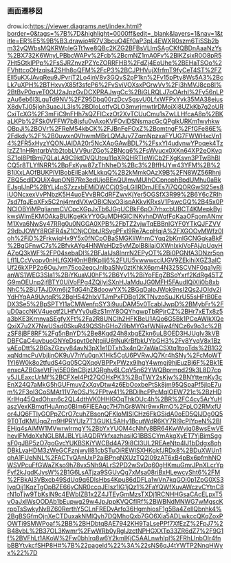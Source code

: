 ### 画面遷移図
drow.io:https://viewer.diagrams.net/index.html?border=0&tags=%7B%7D&highlight=0000ff&edit=_blank&layers=1&nav=1&title=ER%E5%9B%B3.drawio#R7V3bcuO4Ef0aP3pL4EWXR0szm6TiSSb2bm32yQWbsMQKRWpIeGTt1we8QBc2KZG2BFBsVLlmSAgCKfQBDnAaaNzYs%2BX732K6WnyLPBbcWAPv%2Fcb%2BcmNZ1mA0Fv%2BlKZsixR0O8pR57Ht5GtklPPp%2FsSJRZnvzPZYcZORRFHB%2FdZj4EoUhe%2BEHaTSOo%2FVhttcoOHzqis4ZSHh8oQFM%2FcP3%2BCJPHVujXfrfmT9fyCeT4ST%2FZEll5uKXJAvqReu9JPvrjT2Lo4jnV8v3GQvS2pP1kn%2Fv15pPty8Ws5A3%2BcLk7uXPH%2BTHxvvX85f3sfcP6%2FvSviVOXsxPGrwVv%2Fj3hMVJ8cp8I%2BtBvP0qveT0OU2aJpzGvDCXPRAJwgCc%2BiGLRQLJ7oOArhI%2Fy56nLPzAu6eb6I3LguTd9NV%2FZ95Dbq00rzDcvSgsvU0LfxWFPxYvk35MA38eiusX8dvTJ05jloh3uacJL3Is%2BDIoLotfyGLO3mvrjmwtIrDMoiXj8UZkKb7g2oURCxiTcXG%2F3mFiC9nFHh7sQZFICxzOt2XvTCUuCmu1sZwLLHfcaA8p%2BKaLKPb%2FSk0VFFW7b8jsfu0vAxoKVFOvlDSNsmacGcQPglkURKm1wyhkwOBpJi%2BOVr%2FReM54kbCK%2FJBnFeFOxZ%2BomtngF%2FfGFe86E%2Fdkdy%2F%2B0uwxn0VhwmMBrLQMJuy7ZqmNpzxaFYUG7FWWHxcVn14%2FR5xHyzYQONJAIDA20r5NcXApGAwBDL7%2FsxYI4udynwYPoqek4TzIzZZ1nHRntgrbVtb2tobLVV9urZGo%2BNcg6%2FsWvucx0XKn64XP2eOKvqSZ1oI8PtBmj7QLaLA9C9ktDVQUtqu11qXRQHRTIeWiCb2FXgKsvn3PTwBhBICQ5r8TLYfNRR%2BpFxKyw87zThNheD%2Bc3%2BffHJYw43YFM%2B%2B1jXxLAOfBUKPiVIBobEilEakMLkkqQ%2B2kMmkOAzX9B%2FN8WZ56RhnjZBQ5cdlDQUiX4upONB7Re3edUjoBEnQUImvMUIhOCpnophBpdUMhu0aBkEJsgIJnP%2BYLj4pS7zzxbEMiDWCCj0SgLGlIRDmJEEs7i7QQORGwSI25es8iUONcxexVvPNbzK5H4uoEVvBRCdRFZwvKjYer5OGSfX3R99%2B6Y6cZRIh7sd7fqJEqXFx5C2nj4mrdVXwOBlCNxO3ispAKkvKRxsV1PswcGQ%2B45x0PNClOBYiMPqlianmCVCpcXGpJxTb6JGgUCBkF6pOi7rhxcbUBCT4KMepkByikwsWlmEKMOAkaBUIKgeKkYY0GuMDHGlCINKyhnDWqfFqKaaOFqomANmrM1Xva6NwSy47RRg0u0NGGA0XPB%2FbTZ2vjwTqEBBnIGYF0YTkQJFZVV29dbJOWY8RGFR4sZ1CNjCObtJRSvgPFxl9Re7AcpHqjA%2FXGOOvMWfz0loh%2FjD%2FrkwiqHx9Y5x0fNCpOBaSMGKliWnmCYqq2bKmlGCNGgkaBkF%2BgGFnwC7s%2BfvkAYg4HNWeHDz5yMZplB8ilajOXWnIxkiVoFAjJpUqyHAZpQ3kWF%2FP04sebaDl%2BFJaIJs8lnrrN2EPyOT%2Bi0PGNfA3DNzr5pnLfl1LCcVvopv0nHLfGXH0nHBfKpllj6%2FUU5vwwwcciUGV9ZEkihiXGZ3aICUf26kXPP2q6OuJym75co2eqcJnlbaSNy0ztKhkX6pm4N325SCVNF0qa1yRianWS1WEG3SIa1%2BiYKuaVJ0hF%2B6Yv1%2BiYoFEgZBSoYxrf2KdRg45TZG9mOEUnp2jfBTY0UiVoFPg4ZQilyiSXnHJaMduJG0MFH5FAudIQiXIi0b8xbNhC%2BUTAJDXm6j2TdG4hZ8doowYX%2BGgDalpJWpk9nsI2Qs2JOIdy2iYdHYgAA9UvtqR%2BgH542hIxVTJmPxFDBg12KTNvzqSuJKrU55sHFtB0EeDX3Se5%2BpSPTYl1aCMWenfpSY3i9uuDAM5v0TcablJwpD%2BMybFr%2FuD0accNKV4ueotf2LHfVYy0uBzS1mY8OQYhgwpTbRPjrCZ%2BHr7xETx8z5a3bKE3KrnnyaSEgfyXFt%2Fa2R8UNClh2HFKBeU1AQo6G5Bk1PCeAWlkXQeQxiX7u2X7NwUSsd0SkuR49QSShGHoZi9bMYGsfWNijw4fNCz6v9o3c%2BzSF8jBF8RF%2Fg5nBnYD%2Be8Kgd24h8xbgEZkn6uLBOED3HJUgIv3kVBDBFCaC4uvbuoGNYeDspvt0cNtgiiU6tNuKrBfbkUYbGH3%2Fv8YvqV8x1BzvAEqDtt%2BGsZGzvy84avN3pX1e1DTxh3x4nQr7aWaCSXtq1tqoTds%2B1G2xqNdmcPuVbjIjnOK9uV7nYu0qnX1Hk5CgU6PVRwJQ7Kr4hSNy%2FcMoWT1YI6W0k8o2tfudS4Gq05CQXqoVBPPxPWzx9lhgY4wmgj9hjEuzBj6F%2Bk1EenxcAZBGseVtFiyi5E06nCBjzUGRghv6LCqV5n62YWQBprmpd29k3L8D7cpv5JLEaxcUrMf%2BCFXeI4Pt27QOHxPK3%2BqTWY2sKjw%2BNYttemKy3cEnX24Q7aMkG5hGUFmuyZxXqvDtw4z6EbOoxbePtSk8jm95QSpaPf5jlpE7um%2F3pI3CoSMAt11V7eOSJ%2FPtw41%2BDilhcPPcMqlOEW721c%2BzHDKrlHg45QxdOhxn6c2QL4dthVK0HHIGOqThkOUc4h%2BR%2FC4cy5ArYuHaszVexKBmqfHuAmq0BIm6FiEEAgc7H7hGr8WNr9wxRmO%2FpLO2RMxfUor4JQ6FTlyGOPpZCrO7cuhZBsonQFKloMISlCHz6FkGSidA0oED5QIJDg0Q59T0TdKMUgqZrn9HPRYUIz7T3GUKL5AHy1BcutWdR6KY7RI9cPIYpeN%2BlEHjq4sAiMW1MVwrwIrmgY%2BbYxYUOM4cNhfy8BR64KwWvjg08wsEwVEhevlFMdoXxNGLBMJBLYLjAQDRYkfxazhasilG1BBSCYmAkgXyET7YjBimSggsF0gJBP5zO7goGvcYUKBSKiYWCBd4A79i8CI3UL2REAeNtp4IJ1bDdgx8qhDBkLyaHDM3zWeGCFznjwyIl81cbSTuOiREWISXHKgkfJRDx8%2BDuXWUn1qhA1FUeNNL%2FACTvQAnUxP2aiBPnqNXUzTQ2l09zAT6xB4pBx6pfmhNOWSVPcuFfGWaZKso9h78vx5Nh9ALrS2PD2wSvDq60gHKmuGmrJPnXLcrYpFyf2kJgdKJysW%2B1G6LsATjza9SGUvQg7xMsa08riBxHLewcySht6%2FM%2FBkAl3VBxcb49SdUq9q6DIsHbs4Kpu86dDFLa1wVn7kqGOi0p1ZpG0XS3IyqOij1KqzTgOpBZE66yCNR0ccqJEIsz1lG1jQz1%2FaYQWfXuvAWczvCYtnC8rN1oTjw9TbKslN9c4EWbIZB1x2Z4JTEyGmMzsTXDj1RCNHHGsaCAcELpxT5vOaJxlWsOODAb1bEupwg29w4JpJppKVQCfIRf%2BWBNdMNWG7wMgscKrppTsSwkyNvBZ60RerthY5CLnFREDvArfo36HgmhjosF1g5Ba4ZellQbnhk4%2BgBSGfmOjnXeCTDuxakNMlQyh7DQMhoQxb7GO6Xia5ADLwkccQKqZoxPOWTi9SMWPoaf%2BB%2BHDbtqBAE7942KH9TaLsePPf7XfEzZ%2FpJ7%2B48vbL%2B37OL3Kwmr%2FwWRb0yRglJzctNPHGXXTp33ZR6dZ7%2F9G1f%2BVFhLt1AKoW%2Fw0bhIrq8w6Y2kmIKjC5AALnwhIpl%2FRhLInbOIr4fnbBBYtvkcfSHP8H#%7B%22pageId%22%3A%22sNS6qJ4tYWTP2NnqHWyx%22%7D